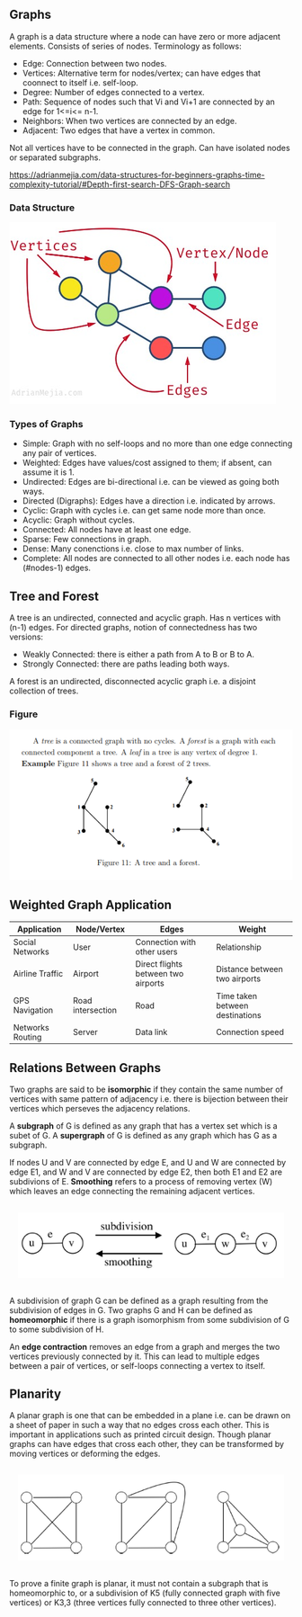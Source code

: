 ## Graphs

A graph is a data structure where a node can have zero or more adjacent elements. Consists of series of nodes. Terminology as follows:

- Edge: Connection between two nodes.
- Vertices: Alternative term for nodes/vertex; can have edges that coonnect to itself i.e. self-loop.
- Degree: Number of edges connected to a vertex.
- Path: Sequence of nodes such that Vi and Vi+1 are connected by an edge for 1<=i<= n-1.
- Neighbors: When two vertices are connected by an edge.
- Adjacent: Two edges that have a vertex in common.

Not all vertices have to be connected in the graph. Can have isolated nodes or separated subgraphs.

https://adrianmejia.com/data-structures-for-beginners-graphs-time-complexity-tutorial/#Depth-first-search-DFS-Graph-search

### Data Structure

<img src="../../images/graphs.PNG" />

### Types of Graphs

- Simple: Graph with no self-loops and no more than one edge connecting any pair of vertices.
- Weighted: Edges have values/cost assigned to them; if absent, can assume it is 1.
- Undirected: Edges are bi-directional i.e. can be viewed as going both ways.
- Directed (Digraphs): Edges have a direction i.e. indicated by arrows.
- Cyclic: Graph with cycles i.e. can get same node more than once.
- Acyclic: Graph without cycles.
- Connected: All nodes have at least one edge.
- Sparse: Few connections in graph.
- Dense: Many conenctions i.e. close to max number of links.
- Complete: All nodes are connected to all other nodes i.e. each node has (#nodes-1) edges.

## Tree and Forest

A tree is an undirected, connected and acyclic graph. Has n vertices with (n-1) edges. For directed graphs, notion of connectedness has two versions:

- Weakly Connected: there is either a path from A to B or B to A.
- Strongly Connected: there are paths leading both ways.

A forest is an undirected, disconnected acyclic graph i.e. a disjoint collection of trees.

### Figure

<img src="../../images/graphs-forest.PNG" />

## Weighted Graph Application

| Application      | Node/Vertex       | Edges                               | Weight                          |
| ---------------- | ----------------- | ----------------------------------- | ------------------------------- |
| Social Networks  | User              | Connection with other users         | Relationship                    |
| Airline Traffic  | Airport           | Direct flights between two airports | Distance between two airports   |
| GPS Navigation   | Road intersection | Road                                | Time taken between destinations |
| Networks Routing | Server            | Data link                           | Connection speed                |

## Relations Between Graphs

Two graphs are said to be **isomorphic** if they contain the same number of vertices with same pattern of adjacency i.e. there is bijection between their vertices which perseves the adjacency relations.

A **subgraph** of G is defined as any graph that has a vertex set which is a subet of G. A **supergraph** of G is defined as any graph which has G as a subgraph.

If nodes U and V are connected by edge E, and U and W are connected by edge E1, and W and V are connected by edge E2, then both E1 and E2 are subdivions of E. **Smoothing** refers to a process of removing vertex (W) which leaves an edge connecting the remaining adjacent vertices.

<div style="text-align: center; padding: 15px">
  <img src="../../images/subdivision.PNG" />
</div>

A subdivision of graph G can be defined as a graph resulting from the subdivision of edges in G. Two graphs G and H can be defined as **homeomorphic** if there is a graph isomorphism from some subdivision of G to some subdivision of H.

An **edge contraction** removes an edge from a graph and merges the two vertices previously connected by it. This can lead to multiple edges between a pair of vertices, or self-loops connecting a vertex to itself.

## Planarity

A planar graph is one that can be embedded in a plane i.e. can be drawn on a sheet of paper in such a way that no edges cross each other. This is important in applications such as printed circuit design. Though planar graphs can have edges that cross each other, they can be transformed by moving vertices or deforming the edges.

<div style="text-align: center; padding: 15px">
  <img src="../../images/planar.PNG" />
</div>

To prove a finite graph is planar, it must not contain a subgraph that is homeomorphic to, or a subdivision of K5 (fully connected graph with five vertices) or K3,3 (three vertices fully connected to three other vertices).

